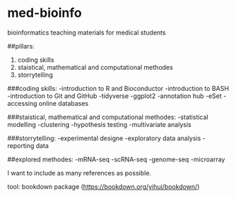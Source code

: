 # med-bioinfo
bioinformatics teaching materials for medical students

##pillars: 
1. coding skills
2. staistical, mathematical and computational methodes
3. storrytelling


###coding skills:
-introduction to R and Bioconductor
-introduction to BASH
-introduction to Git and GitHub
-tidyverse
-ggplot2
-annotation hub
-eSet
-accessing online databases

###staistical, mathematical and computational methodes:
-statistical modelling
-clustering
-hypothesis testing
-multivariate analysis

###storrytelling:
-experimental designe
-exploratory data analysis
-reporting data


##explored methodes:
-mRNA-seq
-scRNA-seq
-genome-seq
-microarray

I want to include as many references as possible.


tool: bookdown package (https://bookdown.org/yihui/bookdown/)
